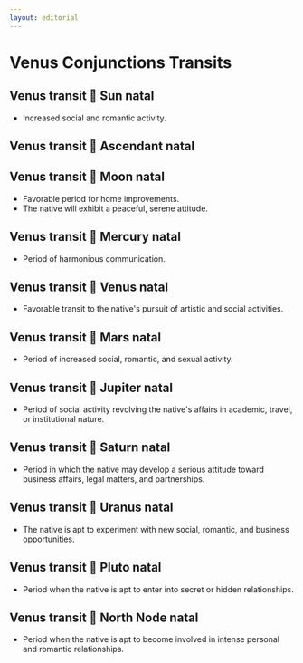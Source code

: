 ```yaml
---
layout: editorial
---
```


# Venus Conjunctions Transits

## Venus transit 🖤 Sun natal

* Increased social and romantic activity.

## Venus transit 🖤 Ascendant natal

## Venus transit 🖤 Moon natal

* Favorable period for home improvements.
* The native will exhibit a peaceful, serene attitude.

## Venus transit 🖤 Mercury natal

* Period of harmonious communication.

## Venus transit 🖤 Venus natal&#x20;

* Favorable transit to the native's pursuit of artistic and social activities.

## Venus transit 🖤 Mars natal

* Period of increased social, romantic, and sexual activity.

## Venus transit 🖤 Jupiter natal

* Period of social activity revolving the native's affairs in academic, travel, or institutional nature.

## Venus transit 🖤 Saturn natal

* Period in which the native may develop a serious attitude toward business affairs, legal matters, and partnerships.

## Venus transit 🖤 Uranus natal

* The native is apt to experiment with new social, romantic, and business opportunities.

## Venus transit 🖤 Pluto natal

* Period when the native is apt to enter into secret or hidden relationships.

## Venus transit 🖤 North Node natal

* Period when the native is apt to become involved in intense personal and romantic relationships.
